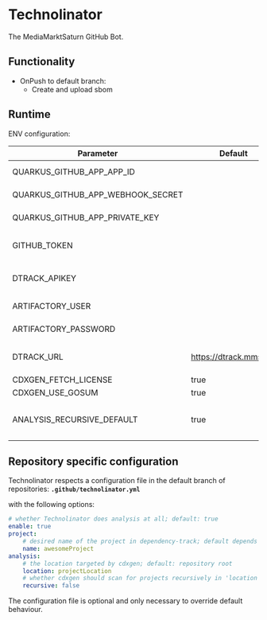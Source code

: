 # Technolinator

The MediaMarktSaturn GitHub Bot.

## Functionality

* OnPush to default branch:
  * Create and upload sbom

## Runtime

ENV configuration:

| Parameter                         | Default                | Description                                                             |
|-----------------------------------|------------------------|-------------------------------------------------------------------------|
| QUARKUS_GITHUB_APP_APP_ID         |                        | Created during app creation on GitHub                                   |
| QUARKUS_GITHUB_APP_WEBHOOK_SECRET |                        | Created during app creation on GitHub                                   |
| QUARKUS_GITHUB_APP_PRIVATE_KEY    |                        | Created during app creation on GitHub                                   |
| GITHUB_TOKEN                      |                        | Optional. Raises GH api quota for cdxgen                                |
| DTRACK_APIKEY                     |                        | API key to access Dependency-Track                                      |
| ARTIFACTORY_USER                  |                        | User for accessing internal repos                                       |
| ARTIFACTORY_PASSWORD              |                        | PW for accessing internal repos                                         |
| DTRACK_URL                        | https://dtrack.mmst.eu | Baseurl of Dependency-Track                                             |
| CDXGEN_FETCH_LICENSE              | true                   | see [cdxgen](https://github.com/AppThreat/cdxgen#environment-variables) |
| CDXGEN_USE_GOSUM                  | true                   | see [cdxgen](https://github.com/AppThreat/cdxgen#environment-variables) |
| ANALYSIS_RECURSIVE_DEFAULT        | true                   | default value for the `analysis.recursvie` config                       |

## Repository specific configuration

Technolinator respects a configuration file in the default branch of repositories:
**`.github/technolinator.yml`**

with the following options:
```yaml
# whether Technolinator does analysis at all; default: true
enable: true
project:
    # desired name of the project in dependency-track; default depends on build system, for maven it's: "groupId:artifactId"
    name: awesomeProject
analysis:
    # the location targeted by cdxgen; default: repository root
    location: projectLocation
    # whether cdxgen should scan for projects recursively in 'location' or only 'location' itself; default: false
    recursive: false
```

The configuration file is optional and only necessary to override default behaviour.

